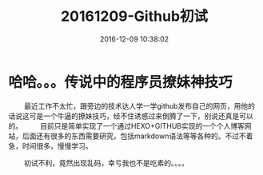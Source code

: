 ﻿---
title: 20161209-Github初试
date: 2016-12-09 10:38:02
tags:
  - Try Tag
---
# 哈哈。。。传说中的程序员撩妹神技巧

<p>
	&nbsp;&nbsp;&nbsp;&nbsp;&nbsp;&nbsp;&nbsp;&nbsp;最近工作不太忙，跟旁边的技术达人学一学github发布自己的网页，用他的话说这可是一个牛逼的撩妹技巧，经不住诱惑过来倒腾了一下，别说还真是可以的。
	&nbsp;&nbsp;&nbsp;&nbsp;&nbsp;&nbsp;&nbsp;&nbsp;目前只是简单实现了一个通过HEXO+GITHUB实现的一个个人博客网站，后面还有很多的东西需要研究，包括markdown语法等等各种的。不过不着急，时间很多，慢慢学习。
</p>
<div>
	&nbsp;&nbsp;&nbsp;&nbsp;&nbsp;&nbsp;&nbsp;&nbsp;初试不利，竟然出现乱码，幸亏我也不是吃素的。。。。
</div>